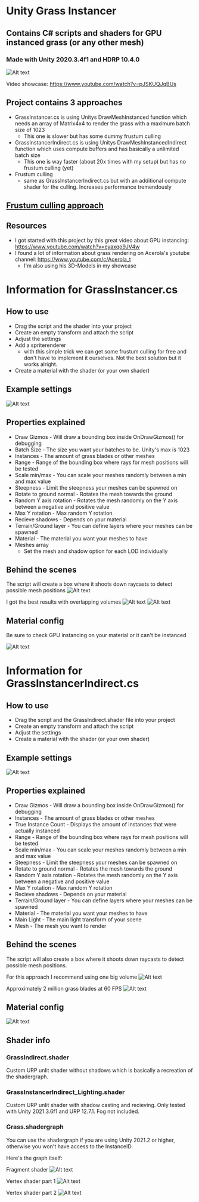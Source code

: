 # Unity Grass Instancer
## Contains C# scripts and shaders for GPU instanced grass (or any other mesh)
### Made with Unity 2020.3.4f1 and HDRP 10.4.0

![Alt text](Screenshots/showcase.gif?raw=true "Showcase")

Video showcase: https://www.youtube.com/watch?v=pJSKUQJqBUs


## Project contains 3 approaches
- GrassInstancer.cs is using Unitys DrawMeshInstanced function which needs an array of Matrix4x4 to render the grass with a maximum batch size of 1023
  - This one is slower but has some dummy frustum culling
- GrassInstancerIndirect.cs is using Unitys DrawMeshInstancedIndirect function which uses compute buffers and has basically a unlimited batch size 
  - This one is way faster (about 20x times with my setup) but has no frustum culling (yet)
- Frustum culling
  - same as GrassInstancerIndirect.cs but with an additional compute shader for the culling. Increases performance tremendously

## [Frustum culling approach](https://github.com/MangoButtermilch/Unity-Grass-Instancer/tree/main/Frustum%20Culling)

## Resources
- I got started with this project by this great video about GPU instancing: https://www.youtube.com/watch?v=eyaxqo9JV4w
- I found a lot of information about grass rendering on Acerola's youtube channel: https://www.youtube.com/c/Acerola_t
  - I'm also using his 3D-Models in my showcase

# Information for GrassInstancer.cs
## How to use
- Drag the script and the shader into your project
- Create an empty transform and attach the script
- Adjust the settings
- Add a spriterenderer 
  - with this simple trick we can get some frustum culling for free and don't have to implement it ourselves. Not the best solution but it works alright.
- Create a material with the shader (or your own shader)

## Example settings
![Alt text](Screenshots/Settings.png?raw=true "Settings")

## Properties explained
- Draw Gizmos - Will draw a bounding box inside OnDrawGizmos() for debugging
- Batch Size - The size you want your batches to be. Unity's max is 1023
- Instances - The amount of grass blades or other meshes
- Range - Range of the bounding box where rays for mesh positions will be tested
- Scale min/max - You can scale your meshes randomly between a min and max value
- Steepness - Limit the steepness your meshes can be spawned on
- Rotate to ground normal - Rotates the mesh towards the ground 
- Random Y axis rotation - Rotates the mesh randomly on the Y axis between a negative and positive value
- Max Y rotation - Max random Y rotation
- Recieve shadows - Depends on your material
- Terrain/Ground layer - You can define layers where your meshes can be spawned
- Material - The material you want your meshes to have
- Meshes array
  - Set the mesh and shadow option for each LOD individually

## Behind the scenes
The script will create a box where it shoots down raycasts to detect possible mesh positions
![Alt text](Screenshots/Volume_box.png?raw=true "Volume box")

I got the best results with overlapping volumes
![Alt text](Screenshots/Voumes_overlap.png?raw=true "Volumes overlapping")
![Alt text](Screenshots/Rendering.png?raw=true "Volumes overlapping")

## Material config
Be sure to check GPU instancing on your material or it can't be instanced

![Alt text](Screenshots/Material.png?raw=true "Material")


 
# Information for GrassInstancerIndirect.cs
## How to use
- Drag the script and the GrassIndirect.shader file into your project
- Create an empty transform and attach the script
- Adjust the settings
- Create a material with the shader (or your own shader)

## Example settings
![Alt text](Screenshots/Indirect_settings.png?raw=true "Indirect settings")

## Properties explained
- Draw Gizmos - Will draw a bounding box inside OnDrawGizmos() for debugging
- Instances - The amount of grass blades or other meshes
- True Instance Count - Displays the amount of instances that were actually instanced
- Range - Range of the bounding box where rays for mesh positions will be tested
- Scale min/max - You can scale your meshes randomly between a min and max value
- Steepness - Limit the steepness your meshes can be spawned on
- Rotate to ground normal - Rotates the mesh towards the ground 
- Random Y axis rotation - Rotates the mesh randomly on the Y axis between a negative and positive value
- Max Y rotation - Max random Y rotation
- Recieve shadows - Depends on your material
- Terrain/Ground layer - You can define layers where your meshes can be spawned
- Material - The material you want your meshes to have
- Main Light - The main light transform of your scene
- Mesh - The mesh you want to render

## Behind the scenes
The script will also create a box where it shoots down raycasts to detect possible mesh positions.

For this approach I recommend using one big volume
![Alt text](Screenshots/Indirect_bhs.png?raw=true "Indirect behind the scenes")

Approximately 2 million grass blades at 60 FPS
![Alt text](Screenshots/Indirect_rendering.png?raw=true "Volumes overlapping")


## Material config
![Alt text](Screenshots/Indirect_Material.png?raw=true "Material")

## Shader info

### GrassIndirect.shader
Custom URP unlit shader without shadows which is basically a recreation of the shadergraph.

### GrassInstancerIndirect_Lighting.shader
Custom URP unlit shader with shadow casting and recieving.
Only tested with Unity 2021.3.6f1 and URP 12.7.1.
Fog not included.

### Grass.shadergraph
You can use the shadergraph if you are using Unity 2021.2 or higher, otherwise you won't have access to the InstanceID.

Here's the graph itself:

Fragment shader
![Alt text](Screenshots/Fragment_shader.png?raw=true "Fragment shader")

Vertex shader part 1
![Alt text](Screenshots/Vertex_shader_1.png?raw=true "Vertex shader 1")

Vertex shader part 2
![Alt text](Screenshots/Vertex_shader_2.png?raw=true "Vertex shader 2")
